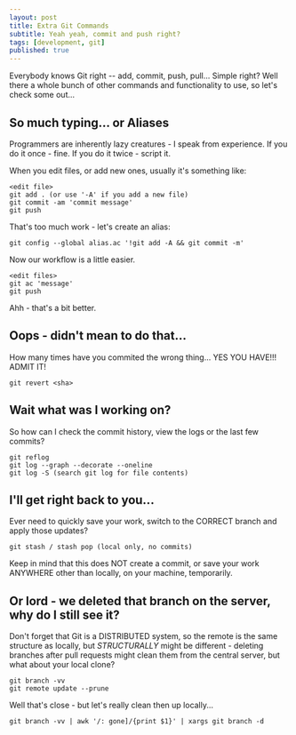 ```yaml
---
layout: post
title: Extra Git Commands
subtitle: Yeah yeah, commit and push right?
tags: [development, git]
published: true
---
```


Everybody knows Git right -- add, commit, push, pull...  Simple right?  Well there a whole bunch of other commands and functionality to use, so let's check some out...

## So much typing... or Aliases
Programmers are inherently lazy creatures - I speak from experience.  If you do it once - fine.  If you do it twice - script it. 

When you edit files, or add new ones, usually it's something like:

    <edit file>
    git add . (or use '-A' if you add a new file)
    git commit -am 'commit message'
    git push

That's too much work - let's create an alias:

    git config --global alias.ac '!git add -A && git commit -m'

Now our workflow is a little easier.

    <edit files>
    git ac 'message' 
    git push

Ahh - that's a bit better.

## Oops - didn't mean to do that...
How many times have you commited the wrong thing...  YES YOU HAVE!!!  ADMIT IT!

    git revert <sha>

## Wait what was I working on?
So how can I check the commit history, view the logs or the last few commits?

    git reflog
    git log --graph --decorate --oneline
    git log -S (search git log for file contents)

## I'll get right back to you...
Ever need to quickly save your work, switch to the CORRECT branch and apply those updates?

    git stash / stash pop (local only, no commits)

Keep in mind that this does NOT create a commit, or save your work ANYWHERE other than locally, on your machine, temporarily.

## Or lord - we deleted that branch on the server, why do I still see it?
Don't forget that Git is a DISTRIBUTED system, so the remote is the same structure as locally, but *STRUCTURALLY* might be different - deleting branches after pull requests might clean them from the central server, but what about your local clone?

    git branch -vv
    git remote update --prune
    
Well that's close - but let's really clean then up locally...

    git branch -vv | awk '/: gone]/{print $1}' | xargs git branch -d

